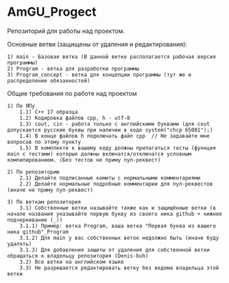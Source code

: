 # AmGU_Progect
Репозиторий для работы над проектом. 
        
Основные ветви (защищены от удаления и редактирования):

 	1) main - Базовая ветка (В данной ветке располагается рабочая версия программы)
	2) Program - ветка для разработки программы
 	3) Program_concept - ветка для концепции программы (тут же и распределение обязанностей) 

Общие требования по работе над проектом

    1) По ЯПу
        1.1) C++ 17 образца 
        1.2) Кодировка файлов cpp, h - utf-8
        1.3) cout, cin - работа только с английскими буквами (для cout допускается русские буквы при наличии в коде system("chcp 65001");)
        1.4) В конце файлов h подключать файл cpp  // Не задавайте мне вопросов по этому пункту 
        1.5) В комплекте к вашему коду должны прилагаться тесты (функция main с тестами) которые должны включатся/отключатся условным компилированием. (Без тестов не приму пул-реквест)
    
    2) По репозиторию
        2.1) Делайте подписанные комиты с нормальными комментариями
        2.2) Делайте нормальные подробные комментарии для пул-реквестов (иначе не приму пул-реквест)
    
    3) По веткам репозитория
        3.1) Собственные ветки называйте также как и защищённые ветки (в начале названия указывайте первую букву из своего ника github + нижнее подчеркивание (_))
        3.1.1) Пример: ветка Program, ваша ветка "Первая буква из вашего ника github"_Program
        3.1.2) Для main у вас собственных веток недолжно быть (иначе буду удалять)
        3.1.3) Для добавления защиты от удаления для собственной ветки обращаться к владельцу репозитория (Denis-buh)
        3.2) Все ветки на английском языке
        3.3) Не разрешается редактировать ветку без ведома владельца этой ветки
